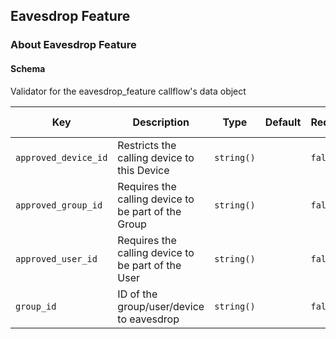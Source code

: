 ## Eavesdrop Feature

### About Eavesdrop Feature

#### Schema

Validator for the eavesdrop_feature callflow's data object



Key | Description | Type | Default | Required | Support Level
--- | ----------- | ---- | ------- | -------- | -------------
`approved_device_id` | Restricts the calling device to this Device | `string()` |   | `false` |  
`approved_group_id` | Requires the calling device to be part of the Group | `string()` |   | `false` |  
`approved_user_id` | Requires the calling device to be part of the User | `string()` |   | `false` |  
`group_id` | ID of the group/user/device to eavesdrop | `string()` |   | `false` |  



